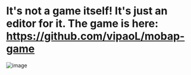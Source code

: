 # **It's not a game itself! It's just an editor for it. The game is here: https://github.com/vipaoL/mobap-game**


![image](https://user-images.githubusercontent.com/59665125/173836573-af796379-bc68-487d-a369-52f132d0e76a.png)
